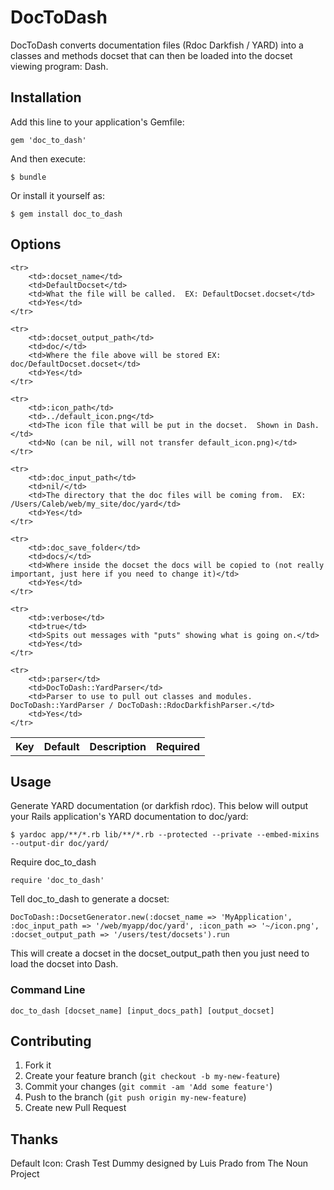 # DocToDash

DocToDash converts documentation files (Rdoc Darkfish / YARD) into a classes and methods docset that can then be loaded into the docset viewing program: Dash.

## Installation

Add this line to your application's Gemfile:

    gem 'doc_to_dash'

And then execute:

    $ bundle

Or install it yourself as:

    $ gem install doc_to_dash

## Options

<table>
    <tr>
        <th>Key</th>
        <th>Default</th>
        <th>Description</th>
        <th>Required</th>
    </tr>

    <tr>
        <td>:docset_name</td>
        <td>DefaultDocset</td>
        <td>What the file will be called.  EX: DefaultDocset.docset</td>
        <td>Yes</td>
    </tr>

    <tr>
        <td>:docset_output_path</td>
        <td>doc/</td>
        <td>Where the file above will be stored EX: doc/DefaultDocset.docset</td>
        <td>Yes</td>
    </tr>

    <tr>
        <td>:icon_path</td>
        <td>../default_icon.png</td>
        <td>The icon file that will be put in the docset.  Shown in Dash.</td>
        <td>No (can be nil, will not transfer default_icon.png)</td>
    </tr>

    <tr>
        <td>:doc_input_path</td>
        <td>nil/</td>
        <td>The directory that the doc files will be coming from.  EX: /Users/Caleb/web/my_site/doc/yard</td>
        <td>Yes</td>
    </tr>

    <tr>
        <td>:doc_save_folder</td>
        <td>docs/</td>
        <td>Where inside the docset the docs will be copied to (not really important, just here if you need to change it)</td>
        <td>Yes</td>
    </tr>

    <tr>
        <td>:verbose</td>
        <td>true</td>
        <td>Spits out messages with "puts" showing what is going on.</td>
        <td>Yes</td>
    </tr>

    <tr>
        <td>:parser</td>
        <td>DocToDash::YardParser</td>
        <td>Parser to use to pull out classes and modules.  DocToDash::YardParser / DocToDash::RdocDarkfishParser.</td>
        <td>Yes</td>
    </tr>
</table>

## Usage

Generate YARD documentation (or darkfish rdoc). This below will output your Rails application's YARD documentation to doc/yard:

    $ yardoc app/**/*.rb lib/**/*.rb --protected --private --embed-mixins --output-dir doc/yard/

Require doc_to_dash

    require 'doc_to_dash'

Tell doc_to_dash to generate a docset:

    DocToDash::DocsetGenerator.new(:docset_name => 'MyApplication', :doc_input_path => '/web/myapp/doc/yard', :icon_path => '~/icon.png', :docset_output_path => '/users/test/docsets').run

This will create a docset in the docset_output_path then you just need to load the docset into Dash.

### Command Line

    doc_to_dash [docset_name] [input_docs_path] [output_docset]

## Contributing

1. Fork it
2. Create your feature branch (`git checkout -b my-new-feature`)
3. Commit your changes (`git commit -am 'Add some feature'`)
4. Push to the branch (`git push origin my-new-feature`)
5. Create new Pull Request

## Thanks

Default Icon: Crash Test Dummy designed by Luis Prado from The Noun Project